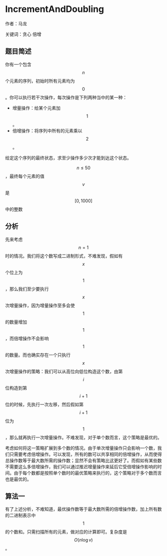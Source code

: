 # IncrementAndDoubling

作者：马龙

关键词：贪心 倍增

## 题目简述

你有一个包含$$n$$个元素的序列，初始时所有元素均为$$0$$。你可以执行若干次操作，每次操作是下列两种当中的某一种：

* 增量操作：给某个元素加$$1$$。
* 倍增操作：将序列中所有的元素乘以$$2$$。

给定这个序列的最终状态，求至少操作多少次才能到达这个状态。



$$n \leq 50$$，最终每个元素的值$$v$$是$$[0, 1000]$$中的整数

## 分析

先来考虑$$n=1$$时的情况。我们将这个数写成二进制形式，不难发现，假如有$$x$$个位上为$$1$$，那么我们至少要执行$$x$$次增量操作，因为增量操作至多会使$$1$$的数量增加$$1$$，而倍增操作不会影响$$1$$的数量。而也确实存在一个只执行$$x$$次增量操作的策略：我们可以从高位向低位构造这个数，由第$$i$$位构造到第$$i+1$$位的时候，先执行一次左移，然后假如第$$i+1$$位为$$1$$，那么就再执行一次增量操作。不难发现，对于单个数而言，这个策略是最优的。

考虑如何将这一策略扩展到多个数的情况。由于单次增量操作只会影响一个数，我们只需要考虑倍增操作。可以发现，所有的数可以共享相同的倍增操作，从而使得总操作数等于最大数所需的操作数；显然不会有策略比这更好了。而假如有某些数不需要这么多倍增操作，我们可以通过推迟增量操作来延后它受倍增操作影响的时间。由于每个数都是按照单个数时的最优策略来执行的，这个策略对于多个数而言也是最优的。

## 算法一

有了上述分析，不难知道，最优操作数等于最大数所需的倍增操作数，加上所有数的二进制表示中$$1$$的个数和。只需扫描所有的元素，做对应的计算即可。复杂度是$$O(n \log v)$$。
